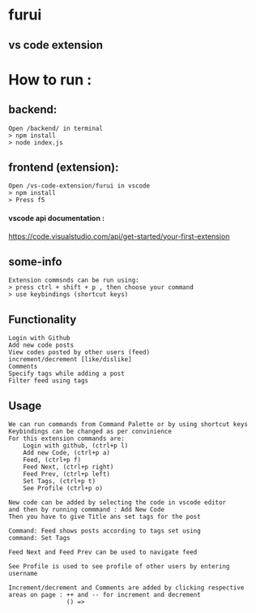 # furui

## vs code extension

# How to run :
## backend:
	Open /backend/ in terminal
	> npm install
	> node index.js
## frontend (extension):
	Open /vs-code-extension/furui in vscode
	> npm install
	> Press f5
#### vscode api documentation :
https://code.visualstudio.com/api/get-started/your-first-extension

## some-info
	Extension commsnds can be run using:
	> press ctrl + shift + p , then choose your command
	> use keybindings (shortcut keys)
													
## Functionality
	Login with Github
	Add new code posts
	View codes posted by other users (feed)
	increment/decrement [like/dislike]
	Comments
	Specify tags while adding a post
	Filter feed using tags

## Usage
	We can run commands from Command Palette or by using shortcut keys
	Keybindings can be changed as per convinience
	For this extension commands are:
		Login with github, (ctrl+p l)
		Add new Code, (ctrl+p a)
		Feed, (ctrl+p f)
		Feed Next, (ctrl+p right)
		Feed Prev, (ctrl+p left)
		Set Tags, (ctrl+p t)
		See Profile (ctrl+p o)

	New code can be added by selecting the code in vscode editor
	and then by running commmand : Add New Code
	Then you have to give Title ans set tags for the post

	Command: Feed shows posts according to tags set using 
	command: Set Tags

	Feed Next and Feed Prev can be used to navigate feed

	See Profile is used to see profile of other users by entering
	username

	Increment/decrement and Comments are added by clicking respective
	areas on page : ++ and -- for increment and decrement
				    () =>
